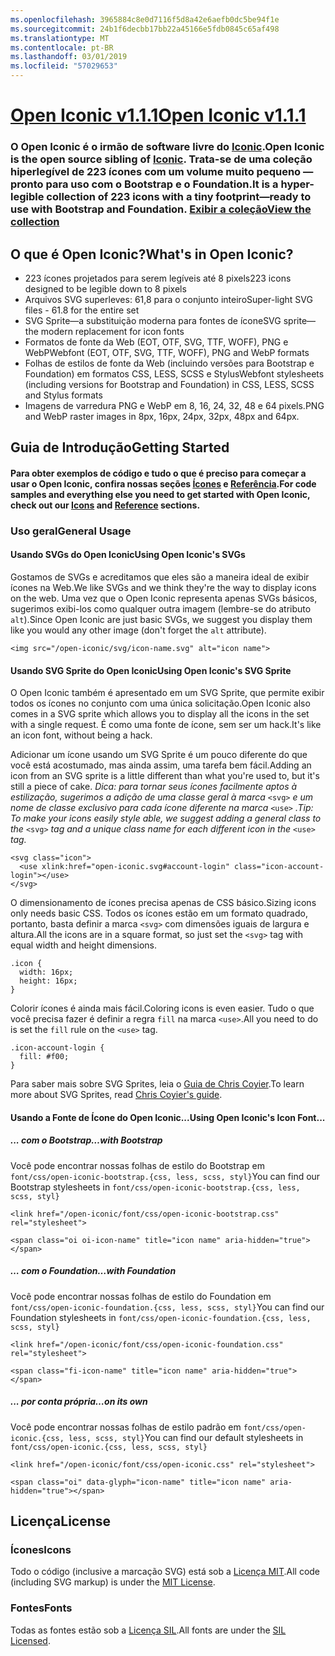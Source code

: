 ```yaml
---
ms.openlocfilehash: 3965884c8e0d7116f5d8a42e6aefb0dc5be94f1e
ms.sourcegitcommit: 24b1f6decbb17bb22a45166e5fdb0845c65af498
ms.translationtype: MT
ms.contentlocale: pt-BR
ms.lasthandoff: 03/01/2019
ms.locfileid: "57029653"
---
```

<a name="open-iconic-v111httpuseiconiccomopen"></a>[<span data-ttu-id="7cc70-101">Open Iconic v1.1.1</span><span class="sxs-lookup"><span data-stu-id="7cc70-101">Open Iconic v1.1.1</span></span>](http://useiconic.com/open)
===========

### <a name="open-iconic-is-the-open-source-sibling-of-iconichttpuseiconiccom-it-is-a-hyper-legible-collection-of-223-icons-with-a-tiny-footprintmdashready-to-use-with-bootstrap-and-foundation-view-the-collectionhttpuseiconiccomopenicons"></a><span data-ttu-id="7cc70-102">O Open Iconic é o irmão de software livre do [Iconic](http://useiconic.com).</span><span class="sxs-lookup"><span data-stu-id="7cc70-102">Open Iconic is the open source sibling of [Iconic](http://useiconic.com).</span></span> <span data-ttu-id="7cc70-103">Trata-se de uma coleção hiperlegível de 223 ícones com um volume muito pequeno &mdash;pronto para uso com o Bootstrap e o Foundation.</span><span class="sxs-lookup"><span data-stu-id="7cc70-103">It is a hyper-legible collection of 223 icons with a tiny footprint&mdash;ready to use with Bootstrap and Foundation.</span></span> [<span data-ttu-id="7cc70-104">Exibir a coleção</span><span class="sxs-lookup"><span data-stu-id="7cc70-104">View the collection</span></span>](http://useiconic.com/open#icons)



## <a name="whats-in-open-iconic"></a><span data-ttu-id="7cc70-105">O que é Open Iconic?</span><span class="sxs-lookup"><span data-stu-id="7cc70-105">What's in Open Iconic?</span></span>

* <span data-ttu-id="7cc70-106">223 ícones projetados para serem legíveis até 8 pixels</span><span class="sxs-lookup"><span data-stu-id="7cc70-106">223 icons designed to be legible down to 8 pixels</span></span>
* <span data-ttu-id="7cc70-107">Arquivos SVG superleves: 61,8 para o conjunto inteiro</span><span class="sxs-lookup"><span data-stu-id="7cc70-107">Super-light SVG files - 61.8 for the entire set</span></span> 
* <span data-ttu-id="7cc70-108">SVG Sprite&mdash;a substituição moderna para fontes de ícone</span><span class="sxs-lookup"><span data-stu-id="7cc70-108">SVG sprite&mdash;the modern replacement for icon fonts</span></span>
* <span data-ttu-id="7cc70-109">Formatos de fonte da Web (EOT, OTF, SVG, TTF, WOFF), PNG e WebP</span><span class="sxs-lookup"><span data-stu-id="7cc70-109">Webfont (EOT, OTF, SVG, TTF, WOFF), PNG and WebP formats</span></span>
* <span data-ttu-id="7cc70-110">Folhas de estilos de fonte da Web (incluindo versões para Bootstrap e Foundation) em formatos CSS, LESS, SCSS e Stylus</span><span class="sxs-lookup"><span data-stu-id="7cc70-110">Webfont stylesheets (including versions for Bootstrap and Foundation) in CSS, LESS, SCSS and Stylus formats</span></span>
* <span data-ttu-id="7cc70-111">Imagens de varredura PNG e WebP em 8, 16, 24, 32, 48 e 64 pixels.</span><span class="sxs-lookup"><span data-stu-id="7cc70-111">PNG and WebP raster images in 8px, 16px, 24px, 32px, 48px and 64px.</span></span>


## <a name="getting-started"></a><span data-ttu-id="7cc70-112">Guia de Introdução</span><span class="sxs-lookup"><span data-stu-id="7cc70-112">Getting Started</span></span>

#### <a name="for-code-samples-and-everything-else-you-need-to-get-started-with-open-iconic-check-out-our-iconshttpuseiconiccomopenicons-and-referencehttpuseiconiccomopenreference-sections"></a><span data-ttu-id="7cc70-113">Para obter exemplos de código e tudo o que é preciso para começar a usar o Open Iconic, confira nossas seções [Ícones](http://useiconic.com/open#icons) e [Referência](http://useiconic.com/open#reference).</span><span class="sxs-lookup"><span data-stu-id="7cc70-113">For code samples and everything else you need to get started with Open Iconic, check out our [Icons](http://useiconic.com/open#icons) and [Reference](http://useiconic.com/open#reference) sections.</span></span>

### <a name="general-usage"></a><span data-ttu-id="7cc70-114">Uso geral</span><span class="sxs-lookup"><span data-stu-id="7cc70-114">General Usage</span></span>

#### <a name="using-open-iconics-svgs"></a><span data-ttu-id="7cc70-115">Usando SVGs do Open Iconic</span><span class="sxs-lookup"><span data-stu-id="7cc70-115">Using Open Iconic's SVGs</span></span>

<span data-ttu-id="7cc70-116">Gostamos de SVGs e acreditamos que eles são a maneira ideal de exibir ícones na Web.</span><span class="sxs-lookup"><span data-stu-id="7cc70-116">We like SVGs and we think they're the way to display icons on the web.</span></span> <span data-ttu-id="7cc70-117">Uma vez que o Open Iconic representa apenas SVGs básicos, sugerimos exibi-los como qualquer outra imagem (lembre-se do atributo `alt`).</span><span class="sxs-lookup"><span data-stu-id="7cc70-117">Since Open Iconic are just basic SVGs, we suggest you display them like you would any other image (don't forget the `alt` attribute).</span></span>

```
<img src="/open-iconic/svg/icon-name.svg" alt="icon name">
```

#### <a name="using-open-iconics-svg-sprite"></a><span data-ttu-id="7cc70-118">Usando SVG Sprite do Open Iconic</span><span class="sxs-lookup"><span data-stu-id="7cc70-118">Using Open Iconic's SVG Sprite</span></span>

<span data-ttu-id="7cc70-119">O Open Iconic também é apresentado em um SVG Sprite, que permite exibir todos os ícones no conjunto com uma única solicitação.</span><span class="sxs-lookup"><span data-stu-id="7cc70-119">Open Iconic also comes in a SVG sprite which allows you to display all the icons in the set with a single request.</span></span> <span data-ttu-id="7cc70-120">É como uma fonte de ícone, sem ser um hack.</span><span class="sxs-lookup"><span data-stu-id="7cc70-120">It's like an icon font, without being a hack.</span></span>

<span data-ttu-id="7cc70-121">Adicionar um ícone usando um SVG Sprite é um pouco diferente do que você está acostumado, mas ainda assim, uma tarefa bem fácil.</span><span class="sxs-lookup"><span data-stu-id="7cc70-121">Adding an icon from an SVG sprite is a little different than what you're used to, but it's still a piece of cake.</span></span> <span data-ttu-id="7cc70-122">*Dica: para tornar seus ícones facilmente aptos à estilização, sugerimos a adição de uma classe geral à marca* `<svg>` *e um nome de classe exclusivo para cada ícone diferente na marca* `<use>` *.*</span><span class="sxs-lookup"><span data-stu-id="7cc70-122">*Tip: To make your icons easily style able, we suggest adding a general class to the* `<svg>` *tag and a unique class name for each different icon in the* `<use>` *tag.*</span></span>  

```
<svg class="icon">
  <use xlink:href="open-iconic.svg#account-login" class="icon-account-login"></use>
</svg>
```

<span data-ttu-id="7cc70-123">O dimensionamento de ícones precisa apenas de CSS básico.</span><span class="sxs-lookup"><span data-stu-id="7cc70-123">Sizing icons only needs basic CSS.</span></span> <span data-ttu-id="7cc70-124">Todos os ícones estão em um formato quadrado, portanto, basta definir a marca `<svg>` com dimensões iguais de largura e altura.</span><span class="sxs-lookup"><span data-stu-id="7cc70-124">All the icons are in a square format, so just set the `<svg>` tag with equal width and height dimensions.</span></span>

```
.icon {
  width: 16px;
  height: 16px;
}
```

<span data-ttu-id="7cc70-125">Colorir ícones é ainda mais fácil.</span><span class="sxs-lookup"><span data-stu-id="7cc70-125">Coloring icons is even easier.</span></span> <span data-ttu-id="7cc70-126">Tudo o que você precisa fazer é definir a regra `fill` na marca `<use>`.</span><span class="sxs-lookup"><span data-stu-id="7cc70-126">All you need to do is set the `fill` rule on the `<use>` tag.</span></span>

```
.icon-account-login {
  fill: #f00;
}
```

<span data-ttu-id="7cc70-127">Para saber mais sobre SVG Sprites, leia o [Guia de Chris Coyier](http://css-tricks.com/svg-sprites-use-better-icon-fonts/).</span><span class="sxs-lookup"><span data-stu-id="7cc70-127">To learn more about SVG Sprites, read [Chris Coyier's guide](http://css-tricks.com/svg-sprites-use-better-icon-fonts/).</span></span>

#### <a name="using-open-iconics-icon-font"></a><span data-ttu-id="7cc70-128">Usando a Fonte de Ícone do Open Iconic...</span><span class="sxs-lookup"><span data-stu-id="7cc70-128">Using Open Iconic's Icon Font...</span></span>


##### <a name="with-bootstrap"></a><span data-ttu-id="7cc70-129">... com o Bootstrap</span><span class="sxs-lookup"><span data-stu-id="7cc70-129">…with Bootstrap</span></span>

<span data-ttu-id="7cc70-130">Você pode encontrar nossas folhas de estilo do Bootstrap em `font/css/open-iconic-bootstrap.{css, less, scss, styl}`</span><span class="sxs-lookup"><span data-stu-id="7cc70-130">You can find our Bootstrap stylesheets in `font/css/open-iconic-bootstrap.{css, less, scss, styl}`</span></span>


```
<link href="/open-iconic/font/css/open-iconic-bootstrap.css" rel="stylesheet">
```


```
<span class="oi oi-icon-name" title="icon name" aria-hidden="true"></span>
```

##### <a name="with-foundation"></a><span data-ttu-id="7cc70-131">… com o Foundation</span><span class="sxs-lookup"><span data-stu-id="7cc70-131">…with Foundation</span></span>

<span data-ttu-id="7cc70-132">Você pode encontrar nossas folhas de estilo do Foundation em `font/css/open-iconic-foundation.{css, less, scss, styl}`</span><span class="sxs-lookup"><span data-stu-id="7cc70-132">You can find our Foundation stylesheets in `font/css/open-iconic-foundation.{css, less, scss, styl}`</span></span>

```
<link href="/open-iconic/font/css/open-iconic-foundation.css" rel="stylesheet">
```


```
<span class="fi-icon-name" title="icon name" aria-hidden="true"></span>
```

##### <a name="on-its-own"></a><span data-ttu-id="7cc70-133">... por conta própria</span><span class="sxs-lookup"><span data-stu-id="7cc70-133">…on its own</span></span>

<span data-ttu-id="7cc70-134">Você pode encontrar nossas folhas de estilo padrão em `font/css/open-iconic.{css, less, scss, styl}`</span><span class="sxs-lookup"><span data-stu-id="7cc70-134">You can find our default stylesheets in `font/css/open-iconic.{css, less, scss, styl}`</span></span>

```
<link href="/open-iconic/font/css/open-iconic.css" rel="stylesheet">
```

```
<span class="oi" data-glyph="icon-name" title="icon name" aria-hidden="true"></span>
```


## <a name="license"></a><span data-ttu-id="7cc70-135">Licença</span><span class="sxs-lookup"><span data-stu-id="7cc70-135">License</span></span>

### <a name="icons"></a><span data-ttu-id="7cc70-136">Ícones</span><span class="sxs-lookup"><span data-stu-id="7cc70-136">Icons</span></span>

<span data-ttu-id="7cc70-137">Todo o código (inclusive a marcação SVG) está sob a [Licença MIT](http://opensource.org/licenses/MIT).</span><span class="sxs-lookup"><span data-stu-id="7cc70-137">All code (including SVG markup) is under the [MIT License](http://opensource.org/licenses/MIT).</span></span>

### <a name="fonts"></a><span data-ttu-id="7cc70-138">Fontes</span><span class="sxs-lookup"><span data-stu-id="7cc70-138">Fonts</span></span>

<span data-ttu-id="7cc70-139">Todas as fontes estão sob a [Licença SIL](http://scripts.sil.org/cms/scripts/page.php?item_id=OFL_web).</span><span class="sxs-lookup"><span data-stu-id="7cc70-139">All fonts are under the [SIL Licensed](http://scripts.sil.org/cms/scripts/page.php?item_id=OFL_web).</span></span>
